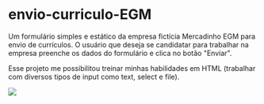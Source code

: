 # envio-curriculo-EGM
Um formulário simples e estático da empresa fictícia Mercadinho EGM para envio de currículos. O usuário que deseja se candidatar para trabalhar na empresa preenche os dados do formulário e clica no botão "Enviar".

Esse projeto me possibilitou treinar minhas habilidades em HTML (trabalhar com diversos tipos de input como text, select e file).

<img src="https://github.com/GabrielLima5/imagens-projetos/blob/main/images/Envio%20Curr%C3%ADculo%20EGM.png"> 
